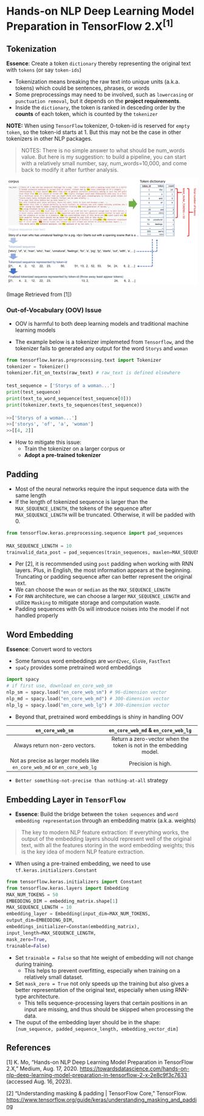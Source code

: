 # Hands-on NLP Deep Learning Model Preparation in TensorFlow 2.X<sup>[1]</sup>


## Tokenization

**Essence**: Create a token `dictionary` thereby representing the original text with `tokens` (or say `token-ids`)

- Tokenization means breaking the raw text into unique units (a.k.a. tokens) which could be sentences, phrases, or words
- Some preprocessings may need to be involved, such as `lowercasing` or `punctuation removal`, but it depends on the **project requirements**.
- Inside the `dictionary`, the token is ranked in desceding order by the **counts** of each token, which is counted by the `tokenizer`

**NOTE:** When using `TensorFlow` tokenizer, 0-token-id is reserved for `empty token`, so the token-id starts at 1. But this may not be the case in other tokenizers in other NLP packages.

> NOTES: There is no simple answer to what should be num_words value. But here is my suggestion: to build a pipeline, you can start with a relatively small number, say, num_words=10,000, and come back to modify it after further analysis.

![tokenization](./img/tokenization.webp)

(Image Retrieved from [1])

### Out-of-Vocabulary (OOV) Issue

- OOV is harmful to both deep learning models and traditional machine learning models

- The example below is a tokenizer implemeted from `Tensorflow`, and the tokenizer fails to generated any output for the word `Storys` and `woman`

```python
from tensorflow.keras.preprocessing.text import Tokenizer
tokenizer = Tokenizer()
tokenizer.fit_on_texts(raw_text) # raw_text is defined elsewhere

test_sequence = ['Storys of a woman...'] 
print(test_sequence)
print(text_to_word_sequence(test_sequence[0]))
print(tokenizer.texts_to_sequences(test_sequence))

>>['Storys of a woman...']
>>['storys', 'of', 'a', 'woman']
>>[[4, 2]]
```

- How to mitigate this issue:
    - Train the tokenizer on a larger corpus or
    - **Adopt a pre-trained tokenizer**


## Padding

- Most of the neural networks require the input sequence data with the same length
- If the length of tokenized sequence is larger than the `MAX_SEQUENCE_LENGTH`, the tokens of the sequence after `MAX_SEQUENCE_LENGTH` will be truncated. Otherwise, it will be padded with 0.

```python
from tensorflow.keras.preprocessing.sequence import pad_sequences

MAX_SEQUENCE_LENGTH = 10
trainvalid_data_post = pad_sequences(train_sequences, maxlen=MAX_SEQUENCE_LENGTH, padding='post', truncating='post')
```

- Per [2], it is recommended using `post` padding when working with RNN layers. Plus, in English, the most information appears at the beginning. Truncating or padding sequence after can better represent the original text.
- We can choose the `mean` or `median` as the `MAX_SEQUENCE_LENGTH`
- For `RNN` architecture, we can choose a larger `MAX_SEQUENCE_LENGTH` and utilize `Masking` to mitigate storage and computation waste. 
- Padding sequences with 0s will introduce noises into the model if not handled properly

## Word Embedding

**Essence**: Convert word to vectors

- Some famous word embeddings are `word2vec`, `GloVe`, `FastText`
- `spaCy` provides some pretrained word embeddings

```python
import spacy
# if first use, download en_core_web_sm
nlp_sm = spacy.load("en_core_web_sm") # 96-dimension vector
nlp_md = spacy.load("en_core_web_md") # 300-dimension vector
nlp_lg = spacy.load("en_core_web_lg") # 300-dimension vector
```

- Beyond that, pretrained word embeddings is shiny in handling OOV

| `en_core_web_sm` | `en_core_web_md` & `en_core_web_lg` |
|:----:|:----:|
| Always return non-zero vectors. | Return a zero-vector when the token is not in the embedding model. |
| Not as precise as larger models like `en_core_web_md` or `en_core_web_lg` | Precision is high. |

- `Better something-not-precise than nothing-at-all` strategy

## Embedding Layer in `TensorFlow`

- **Essence**: Build the bridge between the `token sequences` and `word embedding representation` through an embedding matrix (a.k.a. weights)

> The key to modern NLP feature extraction: If everything works, the output of the embedding layers should represent well of the original text, with all the features storing in the word embedding weights; this is the key idea of modern NLP feature extraction.

- When using a pre-trained embedding, we need to use `tf.keras.initializers.Constant`

```python
from tensorflow.keras.initializers import Constant
from tensorflow.keras.layers import Embedding
MAX_NUM_TOKENS = 50
EMBEDDING_DIM = embedding_matrix.shape[1]
MAX_SEQUENCE_LENGTH = 10
embedding_layer = Embedding(input_dim=MAX_NUM_TOKENS,
output_dim=EMBEDDING_DIM,
embeddings_initializer=Constan(embedding_matrix),
input_length=MAX_SEQUENCE_LENGTH,
mask_zero=True,
trainable=False)
```

- Set `trainable = False` so that hte weight of embedding will not change during training.
    - This helps to prevent overfitting, especially when training on a relatively small dataset. 
- Set `mask_zero = True` not only speeds up the training but also gives a better representation of the original text, especially when using RNN-type architecture.
    - This tells sequence-processing layers that certain positions in an input are missing, and thus should be skipped when processing the data.
- The ouput of the embedding layer should be in the shape: `[num_sequence, padded_sequence_length, embedding_vector_dim]`


## References

[1] K. Mo, “Hands-on NLP Deep Learning Model Preparation in TensorFlow 2.X,” Medium, Aug. 17, 2020. https://towardsdatascience.com/hands-on-nlp-deep-learning-model-preparation-in-tensorflow-2-x-2e8c9f3c7633 (accessed Aug. 16, 2023).

[2] “Understanding masking & padding | TensorFlow Core,” TensorFlow. https://www.tensorflow.org/guide/keras/understanding_masking_and_padding
